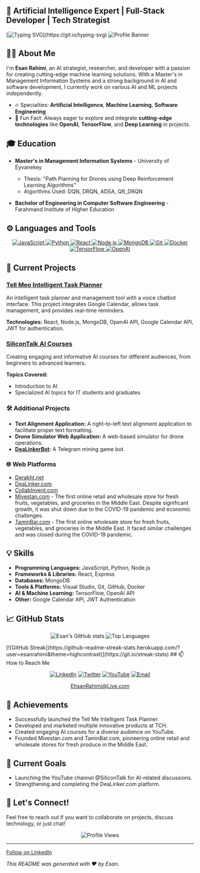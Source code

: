 ## 🧠 Artificial Intelligence Expert | Full-Stack Developer | Tech Strategist
[![Typing SVG](https://readme-typing-svg.herokuapp.com?font=Fira+Code&size=30&duration=4000&pause=500&color=FFFFFF&center=true&vCenter=true&width=500&lines=👋+Hello%2C+I+am+Esan!;🚀+Building+AI+solutions...)](https://git.io/typing-svg)
![Profile Banner](https://ehsanrahimi.com/text/GitHub.jpg) <!-- Replace this with a personal banner if you have one -->
## 👨‍💻 About Me

I'm **Esan Rahimi**, an AI strategist, researcher, and developer with a passion for creating cutting-edge machine learning solutions. With a Master's in Management Information Systems and a strong background in AI and software development, I currently work on various AI and ML projects independently.
- 🔥 Specialties: **Artificial Intelligence**, **Machine Learning**, **Software Engineering**  
- 🌟 Fun Fact: Always eager to explore and integrate **cutting-edge technologies** like **OpenAI**, **TensorFlow**, and **Deep Learning** in projects.
## 🎓 Education 

- **Master's in Management Information Systems** - University of Eyvanekey
  - Thesis: "Path Planning for Drones using Deep Reinforcement Learning Algorithms"
  - Algorithms Used: DQN, DRQN, ADSA, QR_DRQN

- **Bachelor of Engineering in Computer Software Engineering** - Farahmand Institute of Higher Education
## ⚙️ Languages and Tools

<p align="center">
  <a href="https://www.javascript.com" target="_blank"> <img src="https://img.shields.io/badge/JavaScript-F7DF1E?style=for-the-badge&logo=javascript&logoColor=black" alt="JavaScript" /> </a>
  <a href="https://www.python.org" target="_blank"> <img src="https://img.shields.io/badge/Python-3776AB?style=for-the-badge&logo=python&logoColor=white" alt="Python" /> </a>
  <a href="https://reactjs.org/" target="_blank"> <img src="https://img.shields.io/badge/React-20232A?style=for-the-badge&logo=react&logoColor=61DAFB" alt="React" /> </a>
  <a href="https://nodejs.org" target="_blank"> <img src="https://img.shields.io/badge/Node.js-339933?style=for-the-badge&logo=nodedotjs&logoColor=white" alt="Node.js" /> </a>
  <a href="https://www.mongodb.com/" target="_blank"> <img src="https://img.shields.io/badge/MongoDB-47A248?style=for-the-badge&logo=mongodb&logoColor=white" alt="MongoDB" /> </a>
  <a href="https://git-scm.com/" target="_blank"> <img src="https://img.shields.io/badge/Git-F05032?style=for-the-badge&logo=git&logoColor=white" alt="Git" /> </a>
  <a href="https://www.docker.com/" target="_blank"> <img src="https://img.shields.io/badge/Docker-2496ED?style=for-the-badge&logo=docker&logoColor=white" alt="Docker" /> </a>
  <a href="https://www.tensorflow.org/" target="_blank"> <img src="https://img.shields.io/badge/TensorFlow-FF6F00?style=for-the-badge&logo=tensorflow&logoColor=white" alt="TensorFlow" /> </a>
  <a href="https://openai.com/" target="_blank"> <img src="https://img.shields.io/badge/OpenAI-412991?style=for-the-badge&logo=openai&logoColor=white" alt="OpenAI" /> </a>
</p>

## 🔭 Current Projects

### [Tell Meo Intelligent Task Planner](https://github.com/EsanRAHIMI/TellMeo)
An intelligent task planner and management tool with a voice chatbot interface. This project integrates Google Calendar, allows task management, and provides real-time reminders.

**Technologies:** React, Node.js, MongoDB, OpenAI API, Google Calendar API, JWT for authentication.

### [SiliconTalk AI Courses](https://www.youtube.com/@SiliconTalk)
Creating engaging and informative AI courses for different audiences, from beginners to advanced learners.

**Topics Covered:**
- Introduction to AI
- Specialized AI topics for IT students and graduates

### 🛠️ Additional Projects

- **Text Alignment Application:** A right-to-left text alignment application to facilitate proper text formatting.
- **Drone Simulator Web Application:** A web-based simulator for drone operations.
- **[DeaLinkerBot](https://t.me/DeaLinkerBot):** A Telegram mining game bot.

### 🌐 Web Platforms

- [Derakht.net](https://derakht.net)
- [DeaLinker.com](https://DeaLinker.com)
- [CollabInvent.com](https://CollabInvent.com)
- [Mivestan.com](https://Mivestan.com) - The first online retail and wholesale store for fresh fruits, vegetables, and groceries in the Middle East. Despite significant growth, it was shut down due to the COVID-19 pandemic and economic challenges.
- [TaminBar.com](https://TaminBar.com) - The first online wholesale store for fresh fruits, vegetables, and groceries in the Middle East. It faced similar challenges and was closed during the COVID-19 pandemic.

## 💡 Skills

- **Programming Languages:** JavaScript, Python, Node.js
- **Frameworks & Libraries:** React, Express
- **Databases:** MongoDB
- **Tools & Platforms:** Visual Studio, Git, GitHub, Docker
- **AI & Machine Learning:** TensorFlow, OpenAI API
- **Other:** Google Calendar API, JWT Authentication

## 📈 GitHub Stats

<p align="center">
  <img src="https://github-readme-stats.vercel.app/api?username=EsanRAHIMI&show_icons=true&theme=radical" alt="Esan's GitHub stats" />
  <img src="https://github-readme-stats.vercel.app/api/top-langs/?username=EsanRAHIMI&layout=compact&theme=radical" alt="Top Languages" />
</p>
 [![GitHub Streak](https://github-readme-streak-stats.herokuapp.com/?user=esanrahimi&theme=highcontrast)](https://git.io/streak-stats)
## 📫 How to Reach Me

<p align="center">
  <a href="https://www.linkedin.com/in/esanrahimi"><img src="https://img.shields.io/badge/LinkedIn-0077B5?style=for-the-badge&logo=linkedin&logoColor=white" alt="LinkedIn" /></a>
  <a href="https://twitter.com/EsanRahimi"><img src="https://img.shields.io/badge/Twitter-1DA1F2?style=for-the-badge&logo=twitter&logoColor=white" alt="Twitter" /></a>
  <a href="https://www.youtube.com/@SiliconTalk"><img src="https://img.shields.io/badge/YouTube-FF0000?style=for-the-badge&logo=youtube&logoColor=white" alt="YouTube" /></a>
  <a href="mailto:ehsanrahimi@live.com"><img src="https://img.shields.io/badge/Email-e4405f?style=for-the-badge&logo=gmail&logoColor=white" alt="Email" /></a>
</p>
<p align="center">
  <a href="mailto:ehsanrahimi@live.com">EhsanRahimi@Live.com</a>
</p>

## 🚀 Achievements

- Successfully launched the Tell Me Intelligent Task Planner.
- Developed and marketed multiple innovative products at TCH.
- Created engaging AI courses for a diverse audience on YouTube.
- Founded Mivestan.com and TaminBar.com, pioneering online retail and wholesale stores for fresh produce in the Middle East.

## 🎯 Current Goals

- Launching the YouTube channel @SiliconTalk for AI-related discussions.
- Strengthening and completing the DeaLinker.com platform.

## 💬 Let's Connect!

Feel free to reach out if you want to collaborate on projects, discuss technology, or just chat!

<p align="center">
  <img src="https://komarev.com/ghpvc/?username=EsanRAHIMI&style=flat-square&color=blue" alt="Profile Views" />
</p>

----

<a class="libutton" href="https://www.linkedin.com/comm/mynetwork/discovery-see-all?usecase=PEOPLE_FOLLOWS&followMember=esanrahimi" target="_blank">Follow on LinkedIn</a>

*This README was generated with ❤️ by Esan.*
